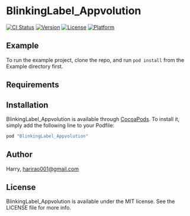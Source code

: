 # BlinkingLabel_Appvolution

[![CI Status](http://img.shields.io/travis/Harry/BlinkingLabel_Appvolution.svg?style=flat)](https://travis-ci.org/Harry/BlinkingLabel_Appvolution)
[![Version](https://img.shields.io/cocoapods/v/BlinkingLabel_Appvolution.svg?style=flat)](http://cocoapods.org/pods/BlinkingLabel_Appvolution)
[![License](https://img.shields.io/cocoapods/l/BlinkingLabel_Appvolution.svg?style=flat)](http://cocoapods.org/pods/BlinkingLabel_Appvolution)
[![Platform](https://img.shields.io/cocoapods/p/BlinkingLabel_Appvolution.svg?style=flat)](http://cocoapods.org/pods/BlinkingLabel_Appvolution)

## Example

To run the example project, clone the repo, and run `pod install` from the Example directory first.

## Requirements

## Installation

BlinkingLabel_Appvolution is available through [CocoaPods](http://cocoapods.org). To install
it, simply add the following line to your Podfile:

```ruby
pod "BlinkingLabel_Appvolution"
```

## Author

Harry, harirao001@gmail.com

## License

BlinkingLabel_Appvolution is available under the MIT license. See the LICENSE file for more info.
